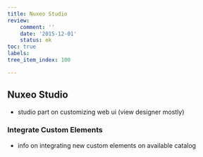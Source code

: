 ```yaml
---
title: Nuxeo Studio
review:
    comment: ''
    date: '2015-12-01'
    status: ok
toc: true
labels:
tree_item_index: 100

---
```

## Nuxeo Studio

- studio part on customizing web ui (view designer mostly)

### Integrate Custom Elements

- info on integrating new custom elements on available catalog
